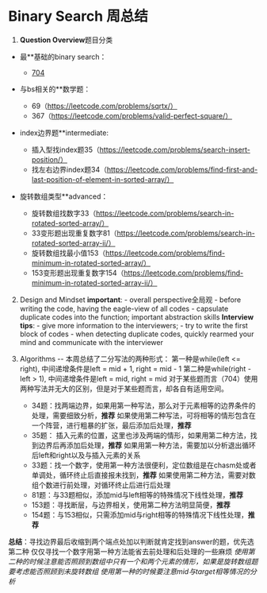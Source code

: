 # Binary Search 周总结
1. **Question Overview**题目分类

* 最**基础的binary search： 
   * [704](https://leetcode.com/problems/binary-search)

* 与bs相关的**数学题：
   * 69（https://leetcode.com/problems/sqrtx/）
   * 367（https://leetcode.com/problems/valid-perfect-square/）

* index边界题**intermediate: 
   * 插入型找index题35（https://leetcode.com/problems/search-insert-position/）
   * 找左右边界index题34（https://leetcode.com/problems/find-first-and-last-position-of-element-in-sorted-array/）

* 旋转数组类型**advanced：
   * 旋转数组找数字33（https://leetcode.com/problems/search-in-rotated-sorted-array/）
   * 33变形题出现重复数字81（https://leetcode.com/problems/search-in-rotated-sorted-array-ii/）
   * 旋转数组找最小值153（https://leetcode.com/problems/find-minimum-in-rotated-sorted-array/）
   * 153变形题出现重复数字154（https://leetcode.com/problems/find-minimum-in-rotated-sorted-array-ii/）

2. Design and Mindset
**important**: 
            - overall perspective全局观
            - before writing the code, having the eagle-view of all codes
            - capsulate duplicate codes into the function; important abstraction skills
**Interview tips**: 
            - give more information to the interviewers; 
            - try to write the first block of codes
            - when detecting duplicate codes, quickly rearmed your mind and communicate with the interviewer

3. Algorithms
-- 本周总结了二分写法的两种形式：
   第一种是while(left <= right), 中间递增条件是left = mid + 1, right = mid - 1
   第二种是while(right - left > 1), 中间递增条件是left = mid, right = mid
   对于某些题而言（704）使用两种写法并无大的区别，但是对于某些题而言，却各自有适用空间。

   - 34题：找两端边界，如果用第一种写法，那么对于元素相等的边界条件的处理，需要细致分析，**推荐**
          如果使用第二种写法，可将相等的情形包含在一个阵营，进行粗暴的扩张，最后添加后处理，**推荐**
   - 35题： 插入元素的位置，这里也涉及两端的情形，如果用第二种方法，找到边界后再添加后处理，**推荐**
           如果用第一种方法，需要加以分析退出循环后left和right以及与插入元素的关系
   - 33题：找一个数字，使用第一种方法很便利，定位数组是在chasm处或者单调处，循环终止后直接报未找到，**推荐**
           如果使用第二种方法，需要对数组个数进行前处理，对循环终止后进行后处理
   - 81题：与33题相似，添加mid与left相等的特殊情况下线性处理，**推荐**
   - 153题：寻找断层，与边界相关，使用第二种方法明显简便，**推荐**
   - 154题：与153相似，只需添加mid与right相等的特殊情况下线性处理，**推荐**

**总结**：寻找边界最后收缩到两个端点处加以判断就肯定找到answer的题，优先选第二种
       仅仅寻找一个数字用第一种方法能省去前处理和后处理的一些麻烦
       *使用第二种的时候注意能否照顾到数组中只有一个和两个元素的情形，如果是旋转数组题要考虑能否照顾到未旋转数组*
       *使用第一种的时候要注意mid与target相等情况的分析*


                
